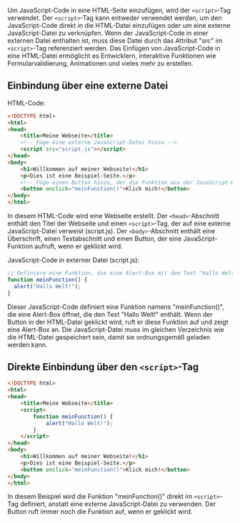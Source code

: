 Um JavaScript-Code in eine HTML-Seite einzufügen, wird der `<script>`-Tag verwendet. Der `<script>`-Tag kann entweder verwendet werden, um den JavaScript-Code direkt in die HTML-Datei einzufügen oder um eine externe JavaScript-Datei zu verknüpfen. Wenn der JavaScript-Code in einer externen Datei enthalten ist, muss diese Datei durch das Attribut "src" im `<script>`-Tag referenziert werden. Das Einfügen von JavaScript-Code in eine HTML-Datei ermöglicht es Entwicklern, interaktive Funktionen wie Formularvalidierung, Animationen und vieles mehr zu erstellen.


## Einbindung über eine externe Datei

HTML-Code:

```html
<!DOCTYPE html>
<html>
<head>
	<title>Meine Webseite</title>
	<!-- Füge eine externe JavaScript-Datei hinzu -->
	<script src="script.js"></script>
</head>
<body>
	<h1>Willkommen auf meiner Webseite!</h1>
	<p>Dies ist eine Beispiel-Seite.</p>
	<!-- Füge einen Button hinzu, der die Funktion aus der JavaScript-Datei aufruft -->
	<button onclick="meinFunction()">Klick mich!</button>
</body>
</html>
```

In diesem HTML-Code wird eine Webseite erstellt. Der `<head>`-Abschnitt enthält den Titel der Webseite und einen `<script>`-Tag, der auf eine externe JavaScript-Datei verweist (script.js). Der `<body>`-Abschnitt enthält eine Überschrift, einen Textabschnitt und einen Button, der eine JavaScript-Funktion aufruft, wenn er geklickt wird.


JavaScript-Code in externer Datei (script.js):

```js
// Definiere eine Funktion, die eine Alert-Box mit dem Text "Hallo Welt!" öffnet
function meinFunction() {
  alert("Hallo Welt!");
}
```

Dieser JavaScript-Code definiert eine Funktion namens "meinFunction()", die eine Alert-Box öffnet, die den Text "Hallo Welt!" enthält. Wenn der Button in der HTML-Datei geklickt wird, ruft er diese Funktion auf und zeigt eine Alert-Box an. Die JavaScript-Datei muss im gleichen Verzeichnis wie die HTML-Datei gespeichert sein, damit sie ordnungsgemäß geladen werden kann.

## Direkte Einbindung über den `<script>`-Tag

```html
<!DOCTYPE html>
<html>
<head>
	<title>Meine Webseite</title>
	<script>
		function meinFunction() {
			alert("Hallo Welt!");
		}
	</script>
</head>
<body>
	<h1>Willkommen auf meiner Webseite!</h1>
	<p>Dies ist eine Beispiel-Seite.</p>
	<button onclick="meinFunction()">Klick mich!</button>
</body>
</html>
```

In diesem Beispiel wird die Funktion "meinFunction()" direkt im `<script>`-Tag definiert, anstatt eine externe JavaScript-Datei zu verwenden. Der Button ruft immer noch die Funktion auf, wenn er geklickt wird.
